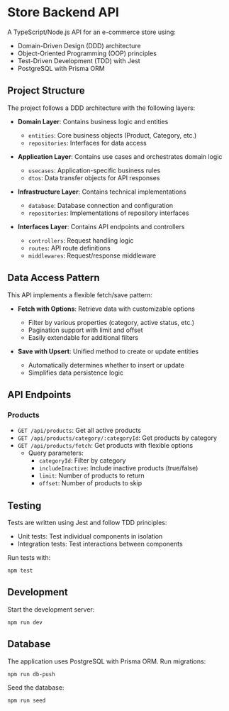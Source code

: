 # Store Backend API

A TypeScript/Node.js API for an e-commerce store using:
- Domain-Driven Design (DDD) architecture
- Object-Oriented Programming (OOP) principles
- Test-Driven Development (TDD) with Jest
- PostgreSQL with Prisma ORM

## Project Structure

The project follows a DDD architecture with the following layers:

- **Domain Layer**: Contains business logic and entities
  - `entities`: Core business objects (Product, Category, etc.)
  - `repositories`: Interfaces for data access

- **Application Layer**: Contains use cases and orchestrates domain logic
  - `usecases`: Application-specific business rules
  - `dtos`: Data transfer objects for API responses

- **Infrastructure Layer**: Contains technical implementations
  - `database`: Database connection and configuration
  - `repositories`: Implementations of repository interfaces

- **Interfaces Layer**: Contains API endpoints and controllers
  - `controllers`: Request handling logic
  - `routes`: API route definitions
  - `middlewares`: Request/response middleware

## Data Access Pattern

This API implements a flexible fetch/save pattern:

- **Fetch with Options**: Retrieve data with customizable options
  - Filter by various properties (category, active status, etc.)
  - Pagination support with limit and offset
  - Easily extendable for additional filters

- **Save with Upsert**: Unified method to create or update entities
  - Automatically determines whether to insert or update
  - Simplifies data persistence logic

## API Endpoints

### Products

- `GET /api/products`: Get all active products
- `GET /api/products/category/:categoryId`: Get products by category
- `GET /api/products/fetch`: Get products with flexible options
  - Query parameters:
    - `categoryId`: Filter by category
    - `includeInactive`: Include inactive products (true/false)
    - `limit`: Number of products to return
    - `offset`: Number of products to skip

## Testing

Tests are written using Jest and follow TDD principles:

- Unit tests: Test individual components in isolation
- Integration tests: Test interactions between components

Run tests with:
```
npm test
```

## Development

Start the development server:
```
npm run dev
```

## Database

The application uses PostgreSQL with Prisma ORM. Run migrations:
```
npm run db-push
```

Seed the database:
```
npm run seed
```